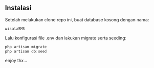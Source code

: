 ## Instalasi

Setelah melakukan clone repo ini, buat database kosong dengan nama: 
```bash
wisataBMS
```
Lalu konfigurasi file .env dan lakukan migrate serta seeding:
```bash
php artisan migrate
php artisan db:seed
```
enjoy thx...
